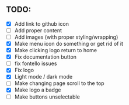 ## TODO:

- [X] Add link to github icon
- [ ] Add proper content
- [ ] Add images (with proper styling/wrapping)
- [X] Make menu icon do something or get rid of it
- [X] Make clicking logo return to home
- [X] Fix documentation button
- [ ] fix fontello issues
- [X] Fix logo
- [X] Light mode / dark mode
- [ ] Make changing page scroll to the top
- [X] Make logo a badge
- [ ] Make buttons unselectable